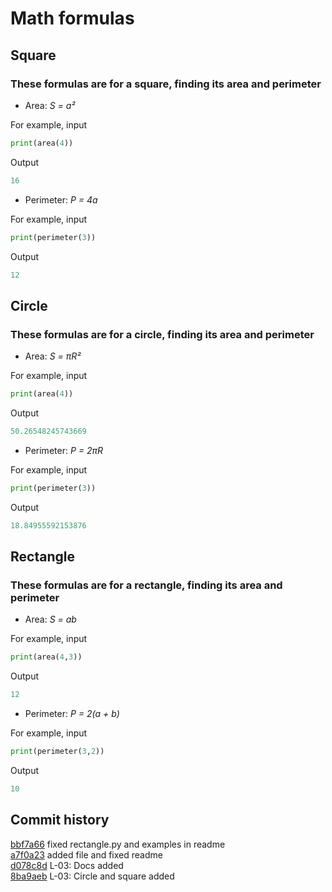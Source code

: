 # Math formulas
## Square
### These formulas are for a square, finding its area and perimeter
- Area: *S = a²*

For example, input
``` Python
print(area(4))
```
Output
``` Python
16
```

- Perimeter: *P = 4a*

For example, input
``` Python
print(perimeter(3))
```
Output
``` Python
12
```

## Circle
### These formulas are for a circle, finding its area and perimeter
- Area: *S = πR²*

For example, input
``` Python
print(area(4))
```
Output
``` Python
50.26548245743669
```

- Perimeter: *P = 2πR*

For example, input
``` Python
print(perimeter(3))
```
Output
``` Python
18.84955592153876
```

## Rectangle
### These formulas are for a rectangle, finding its area and perimeter
- Area: *S = ab*

For example, input
``` Python
print(area(4,3))
```
Output
``` Python
12
```

- Perimeter: *P = 2(a + b)*

For example, input
``` Python
print(perimeter(3,2))
```
Output
``` Python
10
```
## Сommit history


[bbf7a66](https://github.com/VictoriaGarushina/geometric_lib/commit/bbf7a66677d3d924c9a34e528ea96ebff5fd26b6) fixed rectangle.py and examples in readme  
[a7f0a23](https://github.com/VictoriaGarushina/geometric_lib/commit/a7f0a2363314bab8e5ae8b556a0015108867e9d8) added file and fixed readme  
[d078c8d](https://github.com/VictoriaGarushina/geometric_lib/commit/d078c8d9ee6155f3cb0e577d28d337b791de28e2) L-03: Docs added  
[8ba9aeb](https://github.com/VictoriaGarushina/geometric_lib/commit/8ba9aeb3cea847b63a91ac378a2a6db758682460) L-03: Circle and square added  
